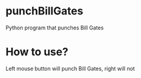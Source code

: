 # punchBillGates
Python program that punches Bill Gates

# How to use?

Left mouse button will punch Bill Gates, right will not
